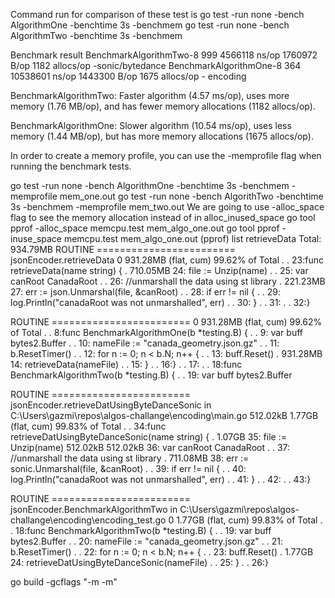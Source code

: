 Command run for comparison of these test is
go test -run none -bench AlgorithmOne -benchtime 3s -benchmem
go test -run none -bench AlgorithmTwo -benchtime 3s -benchmem

Benchmark result
BenchmarkAlgorithmTwo-8              999           4566118 ns/op         1760972 B/op       1182 allocs/op  -sonic/bytedance 
BenchmarkAlgorithmOne-8              364          10538601 ns/op         1443300 B/op       1675 allocs/op - encoding


BenchmarkAlgorithmTwo: Faster algorithm (4.57 ms/op), uses more memory (1.76 MB/op), and has fewer memory allocations (1182 allocs/op).

BenchmarkAlgorithmOne: Slower algorithm (10.54 ms/op), uses less memory (1.44 MB/op), but has more memory allocations (1675 allocs/op).


In order to create a memory profile, you can use the -memprofile flag when running the benchmark tests.

go test -run none -bench AlgorithmOne -benchtime 3s -benchmem -memprofile mem_one.out
go test -run none -bench AlgorithTwo -benchtime 3s -benchmem -memprofile mem_two.out
We are going to use -alloc_space flag to see the memory allocation instead of in alloc_inused_space
go tool pprof -alloc_space memcpu.test mem_algo_one.out
go tool pprof -inuse_space memcpu.test mem_algo_one.out
(pprof) list retrieveData
Total: 934.79MB
ROUTINE ======================== jsonEncoder.retrieveData 
0   931.28MB (flat, cum) 99.62% of Total
.          .     23:func retrieveData(name string) {
.   710.05MB     24:   file := Unzip(name)
.          .     25:   var canRoot CanadaRoot
.          .     26:   //unmarshall the data using st library
.   221.23MB     27:   err := json.Unmarshal(file, &canRoot)
.          .     28:   if err != nil {
.          .     29:           log.Println("canadaRoot was not unmarshalled", err)
.          .     30:   }
.          .     31:
.          .     32:}

ROUTINE ======================== 
0   931.28MB (flat, cum) 99.62% of Total
.          .      8:func BenchmarkAlgorithmOne(b *testing.B) {
.          .      9:   var buff bytes2.Buffer
.          .     10:   nameFile := "canada_geometry.json.gz"
.          .     11:   b.ResetTimer()
.          .     12:   for n := 0; n < b.N; n++ {
.          .     13:           buff.Reset()
.   931.28MB     14:           retrieveData(nameFile)
.          .     15:   }
.          .     16:}
.          .     17:
.          .     18:func BenchmarkAlgorithmTwo(b *testing.B) {
.          .     19:   var buff bytes2.Buffer

ROUTINE ======================== jsonEncoder.retrieveDatUsingByteDanceSonic in C:\Users\gazmi\repos\algos-challange\encoding\main.go
512.02kB     1.77GB (flat, cum) 99.83% of Total
.          .     34:func retrieveDatUsingByteDanceSonic(name string) {
.     1.07GB     35:   file := Unzip(name)
512.02kB   512.02kB     36:   var canRoot CanadaRoot
.          .     37:   //unmarshall the data using st library
.   711.08MB     38:   err := sonic.Unmarshal(file, &canRoot)
.          .     39:   if err != nil {
.          .     40:           log.Println("canadaRoot was not unmarshalled", err)
.          .     41:   }
.          .     42:
.          .     43:}


ROUTINE ======================== jsonEncoder.BenchmarkAlgorithmTwo in C:\Users\gazmi\repos\algos-challange\encoding\encoding_test.go
0     1.77GB (flat, cum) 99.83% of Total
.          .     18:func BenchmarkAlgorithmTwo(b *testing.B) {
.          .     19:   var buff bytes2.Buffer
.          .     20:   nameFile := "canada_geometry.json.gz"
.          .     21:   b.ResetTimer()
.          .     22:   for n := 0; n < b.N; n++ {
.          .     23:           buff.Reset()
.     1.77GB     24:           retrieveDatUsingByteDanceSonic(nameFile)
.          .     25:   }
.          .     26:}


go build -gcflags "-m -m"